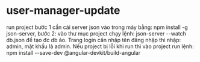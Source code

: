 # user-manager-update
run project bước 1 cần cài server json vào trong máy bằng: npm install -g json-server, bước 2: vào thư mục project chạy lệnh: json-server --watch db.json để tạo đc db ảo. Trang login cần nhập tên đăng nhập thì nhập: admin, mật khẩu là admin. Nếu project bị lỗi khi run thì vào project run lệnh: npm install --save-dev @angular-devkit/build-angular
